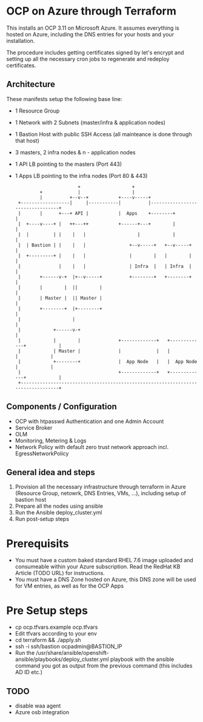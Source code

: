 # OCP on Azure through Terraform

This installs an OCP 3.11 on Microsoft Azure. It assumes everything is hosted on Azure, including the DNS entries for your hosts and your installation.

The procedure includes getting certificates signed by let's encrypt and setting up all the necessary cron jobs to regenerate and redeploy certificates.

## Architecture

These manifests setup the following base line:

* 1 Resource Group
* 1 Network with 2 Subnets (master/infra & application nodes)
* 1 Bastion Host with public SSH Access (all mainteance is done through that host)
* 3 masters, 2 infra nodes & n - application nodes
* 1 API LB pointing to the masters (Port 443)
* 1 Apps LB pointing to the infra nodes (Port 80 & 443)

                             +                   +
               +             |                   |
               |          +--v--+           +----v-----+
       +------------------|     |-----------|          |---------------------------------+
       |       |      +---+ API |           |  Apps    +--------+                        |
       |  +----v----+ |   ++---++           +------+---+        |                        |
       |  |         | |    |   |                   |            |                        |
       |  | Bastion | |    |   |                +--v-----+   +--v-----+                  |
       |  +---------+ |    |   |                |        |   |        |                  |
       |              |    |   |                | Infra  |   | Infra  |                  |
       |       +------v-+  |+--v-----+          +--------+   +--------+                  |
       |       |        |  ||        |                                                   |
       |       | Master |  || Master |                                                   |
       |       +--------+  |+--------+                                                   |
       |                   |                                                             |
       |            +------v-+                                                           |
       |            |        |              +-------------+   +-------------+            |
       |            | Master |              |             |   |             |            |
       |            +--------+              |  App Node   |   |  App Node   |            |
       |                                    +-------------+   +-------------+            |
       +---------------------------------------------------------------------------------+


## Components / Configuration

* OCP with htpasswd Authentication and one Admin Account
* Service Broker
* OLM
* Monitoring, Metering & Logs
* Network Policy with default zero trust network approach incl. EgressNetworkPolicy

## General idea and steps

1. Provision all the necessary infrastructure through terraform in Azure (Resource Group, netowrk, DNS Entries, VMs, ...), including setup of bastion host
2. Prepare all the nodes using ansible
3. Run the Ansible deploy_cluster.yml
4. Run post-setup steps

# Prerequisits

* You must have a custom baked standard RHEL 7.6 image uploaded and consumeable within your Azure subscription. Read the RedHat KB Article (TODO URL) for instructions.
* You must have a DNS Zone hosted on Azure, this DNS zone will be used for VM entries, as well as for the OCP Apps

# Pre Setup steps

* cp ocp.tfvars.example ocp.tfvars
* Edit tfvars according to your env
* cd terraform && ./apply.sh
* ssh -i ssh/bastion ocpadmin@BASTION_IP
* Run the /usr/share/ansible/openshift-ansible/playbooks/deploy_cluster.yml playbook with the ansible command you got as output from the previous command (this includes AD ID etc.)

## TODO

* disable waa agent
* Azure osb integration
